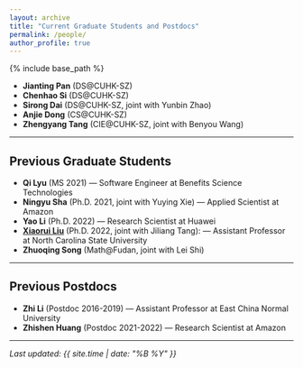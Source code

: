 ```yaml
---
layout: archive
title: "Current Graduate Students and Postdocs"
permalink: /people/
author_profile: true
---
```


{% include base_path %}

* **Jianting Pan** (DS@CUHK-SZ)
* **Chenhao Si** (DS@CUHK-SZ)
* **Sirong Dai** (DS@CUHK-SZ, joint with Yunbin Zhao)
* **Anjie Dong** (CS@CUHK-SZ)
* **Zhengyang Tang** (CIE@CUHK-SZ, joint with Benyou Wang)

---

## Previous Graduate Students

* **Qi Lyu** (MS 2021) — Software Engineer at Benefits Science Technologies
* **Ningyu Sha** (Ph.D. 2021, joint with Yuying Xie) — Applied Scientist at Amazon
* **Yao Li** (Ph.D. 2022) — Research Scientist at Huawei
* [**Xiaorui Liu**](https://sites.google.com/ncsu.edu/xiaorui/) (Ph.D. 2022, joint with Jiliang Tang): — Assistant Professor at North Carolina State University
* **Zhuoqing Song** (Math@Fudan, joint with Lei Shi)

---

## Previous Postdocs

* **Zhi Li** (Postdoc 2016-2019) — Assistant Professor at East China Normal University
* **Zhishen Huang** (Postdoc 2021-2022) — Research Scientist at Amazon

---

<!-- * Jun Feng (Visitor 2018, Chengdu University of Technology) --> 

<!-- Previous Undergraduate Students (Chronological Order)
=====
* Jerry Luo (summer 2014, UCLA): Ph.D. in Mathematics at Arizona State University
* Kayla Shapiro (summer 2014, UC Berkeley): MS in Computer Science at Imperial College London
* Hao-Jun Michael Shi (summer 2014, UCLA): Ph.D. in Industrial Engineering and Management Sciences at Northwestern University
* Qi Yang (summer 2014, University of Southern California): Ph.D. in Data Science at MIT
* Kan Zhu (summer 2014, UCLA): MS in Computer Science at Columbia University
* Siqi Zhang (summer 2016, Southern University of Science and Technology): Ph.D. in Industrial Engineering at UIUC
* Andrew Schmidt (2016-2018, MSU): Ph.D. in Operations Research at Columbia University
* Tyler Will (2016-2018, MSU)
* Katja Oklejas (spring 2017, MSU)
* Qi Lyu (spring 2017, Xi'an Jiaotong University): MS in Computational Mathematics, Science and Engineering at Michigan State University 
* Zhenru Wang (spring 2017, MSU)
* Katrina Gensterblum (summer 2017, MSU): MS in Computational Mathematics, Science and Engineering at Michigan State University
* Huimin Hu (spring 2018, Xi'an Jiaotong University)
* Joseph Stafford (spring 2018, MSU)
* Chenyu Zhou (fall 2019, Guangzhou University)
* Jamie Schmidt (fall 2019, MSU)
* Benjamin Tuckey (fall 2019, MSU)
* Xingyu Yang (2020-2021, MSU): MS in Data Science at George Washington University
* Evan Bell (spring 2021, MSU)  
* Wenyu Shang (spring 2021, MSU): MS in Data Science at University of Southern California
* Chijin Liu (spring 2021, Xi'an Jiaotong University)
* William Chettleburgh (2020-2022, MSU)
* Yuantao Zhang (2022-2023, CUHK-SZ) -->
_Last updated: {{ site.time | date: "%B %Y" }}_
